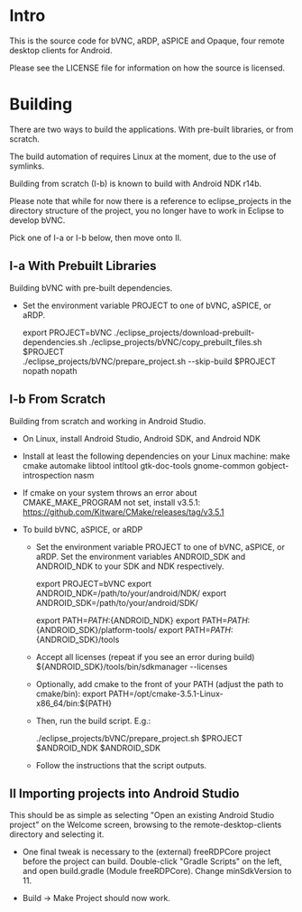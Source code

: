 # Intro

This is the source code for bVNC, aRDP, aSPICE and Opaque, four remote desktop
clients for Android.

Please see the LICENSE file for information on how the source is licensed.


# Building

There are two ways to build the applications. With pre-built libraries, or from
scratch.

The build automation of requires Linux at the moment, due to the use of symlinks.

Building from scratch (I-b) is known to build with Android NDK r14b.

Please note that while for now there is a reference to eclipse_projects
in the directory structure of the project, you no longer have to work
in Eclipse to develop bVNC.

Pick one of I-a or I-b below, then move onto II.

## I-a With Prebuilt Libraries

Building bVNC with pre-built dependencies.

  - Set the environment variable PROJECT to one of bVNC, aSPICE, or aRDP.

    export PROJECT=bVNC
    ./eclipse_projects/download-prebuilt-dependencies.sh
    ./eclipse_projects/bVNC/copy_prebuilt_files.sh $PROJECT  
    ./eclipse_projects/bVNC/prepare_project.sh --skip-build $PROJECT nopath nopath


## I-b From Scratch

Building from scratch and working in Android Studio.

  - On Linux, install Android Studio, Android SDK, and Android NDK

  - Install at least the following dependencies on your Linux machine:
    make cmake automake libtool intltool gtk-doc-tools gnome-common gobject-introspection nasm

  - If cmake on your system throws an error about CMAKE_MAKE_PROGRAM not set, install v3.5.1:
    https://github.com/Kitware/CMake/releases/tag/v3.5.1

  - To build bVNC, aSPICE, or aRDP

    - Set the environment variable PROJECT to one of bVNC, aSPICE, or aRDP.
      Set the environment variables ANDROID_SDK and ANDROID_NDK to your SDK and NDK respectively.

      export PROJECT=bVNC
      export ANDROID_NDK=/path/to/your/android/NDK/
      export ANDROID_SDK=/path/to/your/android/SDK/

      export PATH=$PATH:${ANDROID_NDK}
      export PATH=$PATH:${ANDROID_SDK}/platform-tools/
      export PATH=$PATH:${ANDROID_SDK}/tools

    - Accept all licenses (repeat if you see an error during build)
      ${ANDROID_SDK}/tools/bin/sdkmanager --licenses

    - Optionally, add cmake to the front of your PATH (adjust the path to cmake/bin):
      export PATH=/opt/cmake-3.5.1-Linux-x86_64/bin:${PATH}

    - Then, run the build script. E.g.:

      ./eclipse_projects/bVNC/prepare_project.sh $PROJECT $ANDROID_NDK $ANDROID_SDK

    - Follow the instructions that the script outputs.


## II Importing projects into Android Studio

This should be as simple as selecting "Open an existing Android Studio project" on the
Welcome screen, browsing to the remote-desktop-clients directory and selecting it.

  - One final tweak is necessary to the (external) freeRDPCore project before
    the project can build. Double-click "Gradle Scripts" on the left, and
    open build.gradle (Module freeRDPCore). Change minSdkVersion to 11.

  - Build -> Make Project should now work.

